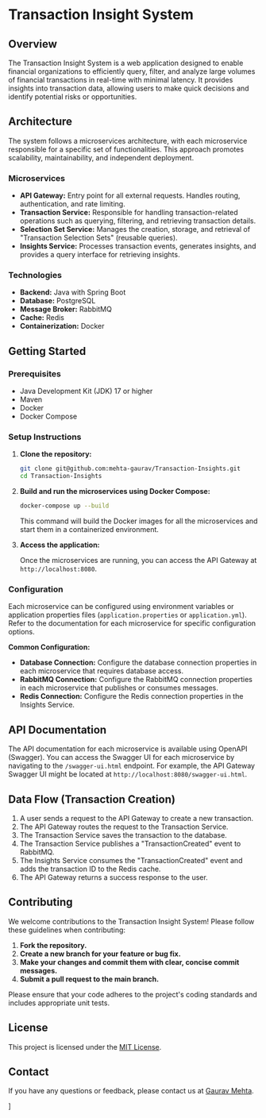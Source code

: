 # Transaction Insight System

## Overview

The Transaction Insight System is a web application designed to enable financial organizations to efficiently query, filter, and analyze large volumes of financial transactions in real-time with minimal latency. It provides insights into transaction data, allowing users to make quick decisions and identify potential risks or opportunities.

## Architecture

The system follows a microservices architecture, with each microservice responsible for a specific set of functionalities. This approach promotes scalability, maintainability, and independent deployment.

### Microservices

*   **API Gateway:** Entry point for all external requests. Handles routing, authentication, and rate limiting.
*   **Transaction Service:** Responsible for handling transaction-related operations such as querying, filtering, and retrieving transaction details.
*   **Selection Set Service:** Manages the creation, storage, and retrieval of "Transaction Selection Sets" (reusable queries).
*   **Insights Service:** Processes transaction events, generates insights, and provides a query interface for retrieving insights.

### Technologies

*   **Backend:** Java with Spring Boot
*   **Database:** PostgreSQL
*   **Message Broker:** RabbitMQ
*   **Cache:** Redis
*   **Containerization:** Docker


## Getting Started

### Prerequisites

*   Java Development Kit (JDK) 17 or higher
*   Maven
*   Docker
*   Docker Compose

### Setup Instructions

1.  **Clone the repository:**

    ```bash
    git clone git@github.com:mehta-gaurav/Transaction-Insights.git
    cd Transaction-Insights
    ```

2.  **Build and run the microservices using Docker Compose:**

    ```bash
    docker-compose up --build
    ```

    This command will build the Docker images for all the microservices and start them in a containerized environment.

3.  **Access the application:**

    Once the microservices are running, you can access the API Gateway at `http://localhost:8080`.

### Configuration

Each microservice can be configured using environment variables or application properties files (`application.properties` or `application.yml`). Refer to the documentation for each microservice for specific configuration options.

**Common Configuration:**

*   **Database Connection:** Configure the database connection properties in each microservice that requires database access.
*   **RabbitMQ Connection:** Configure the RabbitMQ connection properties in each microservice that publishes or consumes messages.
*   **Redis Connection:** Configure the Redis connection properties in the Insights Service.

## API Documentation

The API documentation for each microservice is available using OpenAPI (Swagger). You can access the Swagger UI for each microservice by navigating to the `/swagger-ui.html` endpoint. For example, the API Gateway Swagger UI might be located at `http://localhost:8080/swagger-ui.html`.

## Data Flow (Transaction Creation)

1.  A user sends a request to the API Gateway to create a new transaction.
2.  The API Gateway routes the request to the Transaction Service.
3.  The Transaction Service saves the transaction to the database.
4.  The Transaction Service publishes a "TransactionCreated" event to RabbitMQ.
5.  The Insights Service consumes the "TransactionCreated" event and adds the transaction ID to the Redis cache.
6.  The API Gateway returns a success response to the user.

## Contributing

We welcome contributions to the Transaction Insight System! Please follow these guidelines when contributing:

1.  **Fork the repository.**
2.  **Create a new branch for your feature or bug fix.**
3.  **Make your changes and commit them with clear, concise commit messages.**
4.  **Submit a pull request to the main branch.**

Please ensure that your code adheres to the project's coding standards and includes appropriate unit tests.

## License

This project is licensed under the [MIT License](LICENSE).

## Contact

If you have any questions or feedback, please contact us at [Gaurav Mehta](mailto:gaurav7902@gmail.com).

]